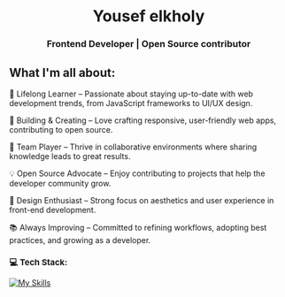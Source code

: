 <div align="center">
    <h1>Yousef elkholy </h1>
  <h3>Frontend Developer | Open Source contributor </h3>
</div>




## What I'm all about:
   
🌱 Lifelong Learner – Passionate about staying up-to-date with web development trends, from JavaScript frameworks to UI/UX design.

🚀 Building & Creating – Love crafting responsive, user-friendly web apps, contributing to open source.

👥 Team Player – Thrive in collaborative environments where sharing knowledge leads to great results.

💡 Open Source Advocate – Enjoy contributing to projects that help the developer community grow.

🎨 Design Enthusiast – Strong focus on aesthetics and user experience in front-end development.

📚 Always Improving – Committed to refining workflows, adopting best practices, and growing as a developer.

<h1 style="font-size: 15px;" align="left">💻 Tech Stack:</h1>

[![My Skills](https://skillicons.dev/icons?i=html,css,sass,js,ts,react,angular,tailwind,bootstrap,redux,firebase,netlify,vercel,vscode,git&perline=15)](https://skillicons.dev)

<!-- 
![](https://github-readme-activity-graph.vercel.app/graph?username=joesef1&bg_color=000000&color=417e86&line=ff0000&point=948484&area=true&hide_border=true)

![](https://github-readme-stats.vercel.app/api/top-langs/?username=joesef1&layout=compact&theme=radical&card_width=1080) -->




